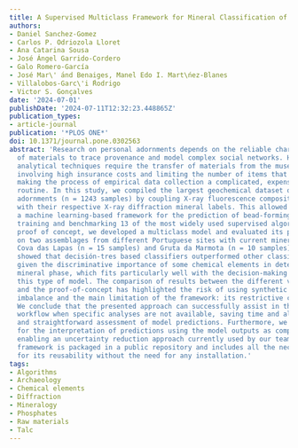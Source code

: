 ```yaml
---
title: A Supervised Multiclass Framework for Mineral Classification of Iberian Beads
authors:
- Daniel Sanchez-Gomez
- Carlos P. Odriozola Lloret
- Ana Catarina Sousa
- José Ángel Garrido-Cordero
- Galo Romero-García
- José Mar\' ́and Benaiges, Manel Edo I. Mart\ńez-Blanes
- Villalobos-Garc\'i ́Rodrigo
- Victor S. Gonçalves
date: '2024-07-01'
publishDate: '2024-07-11T12:32:23.448865Z'
publication_types:
- article-journal
publication: '*PLOS ONE*'
doi: 10.1371/journal.pone.0302563
abstract: 'Research on personal adornments depends on the reliable characterisation
  of materials to trace provenance and model complex social networks. However, many
  analytical techniques require the transfer of materials from the museum to the laboratory,
  involving high insurance costs and limiting the number of items that can be analysed,
  making the process of empirical data collection a complicated, expensive and time-consuming
  routine. In this study, we compiled the largest geochemical dataset of Iberian personal
  adornments (n = 1243 samples) by coupling X-ray fluorescence compositional data
  with their respective X-ray diffraction mineral labels. This allowed us to develop
  a machine learning-based framework for the prediction of bead-forming minerals by
  training and benchmarking 13 of the most widely used supervised algorithms. As a
  proof of concept, we developed a multiclass model and evaluated its performance
  on two assemblages from different Portuguese sites with current mineralogical characterisation:
  Cova das Lapas (n = 15 samples) and Gruta da Marmota (n = 10 samples). Our results
  showed that decisión-tres based classifiers outperformed other classification logics
  given the discriminative importance of some chemical elements in determining the
  mineral phase, which fits particularly well with the decision-making process of
  this type of model. The comparison of results between the different validation sets
  and the proof-of-concept has highlighted the risk of using synthetic data to handle
  imbalance and the main limitation of the framework: its restrictive class system.
  We conclude that the presented approach can successfully assist in the mineral classification
  workflow when specific analyses are not available, saving time and allowing a transparent
  and straightforward assessment of model predictions. Furthermore, we propose a workflow
  for the interpretation of predictions using the model outputs as compound responses
  enabling an uncertainty reduction approach currently used by our team. The Python-based
  framework is packaged in a public repository and includes all the necessary resources
  for its reusability without the need for any installation.'
tags:
- Algorithms
- Archaeology
- Chemical elements
- Diffraction
- Mineralogy
- Phosphates
- Raw materials
- Talc
---
```

